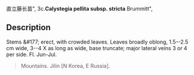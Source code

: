 直立藤长苗",
3c.**Calystegia pellita subsp. stricta** Brummitt",

## Description
Stems &amp;#177; erect, with crowded leaves. Leaves broadly oblong, 1.5--2.5 cm wide, 3--4 X as long as wide, base truncate; major lateral veins 3 or 4 per side. Fl. Jun-Jul.

> Mountains. Jilin [N Korea, E Russia].
